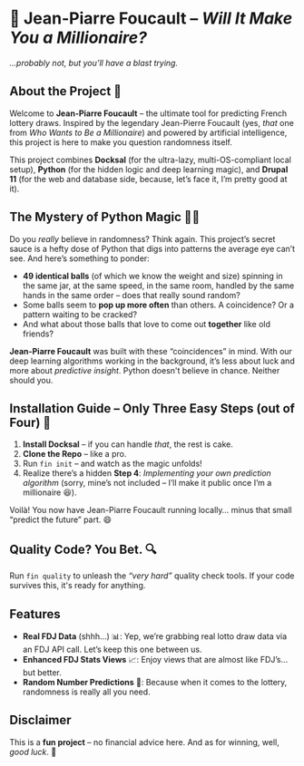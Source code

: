 # 🧙 Jean-Piarre Foucault – *Will It Make You a Millionaire?*
*...probably not, but you’ll have a blast trying.*

## About the Project 🎩
Welcome to **Jean-Piarre Foucault** – the ultimate tool for predicting French lottery draws. Inspired by the legendary Jean-Pierre Foucault (yes, *that* one from *Who Wants to Be a Millionaire*) and powered by artificial intelligence, this project is here to make you question randomness itself.

This project combines **Docksal** (for the ultra-lazy, multi-OS-compliant local setup), **Python** (for the hidden logic and deep learning magic), and **Drupal 11** (for the web and database side, because, let’s face it, I’m pretty good at it).

## The Mystery of Python Magic 🧪✨
Do you *really* believe in randomness? Think again. This project’s secret sauce is a hefty dose of Python that digs into patterns the average eye can’t see. And here’s something to ponder:

- **49 identical balls** (of which we know the weight and size) spinning in the same jar, at the same speed, in the same room, handled by the same hands in the same order – does that really sound random?
- Some balls seem to **pop up more often** than others. A coincidence? Or a pattern waiting to be cracked?
- And what about those balls that love to come out **together** like old friends?

**Jean-Piarre Foucault** was built with these “coincidences” in mind. With our deep learning algorithms working in the background, it’s less about luck and more about *predictive insight*. Python doesn't believe in chance. Neither should you.

## Installation Guide – Only Three Easy Steps (out of Four) 🚀
1. **Install Docksal** – if you can handle *that*, the rest is cake.
2. **Clone the Repo** – like a pro.
3. Run `fin init` – and watch as the magic unfolds!
4. Realize there’s a hidden **Step 4**: *Implementing your own prediction algorithm* (sorry, mine’s not included – I’ll make it public once I’m a millionaire 😆).

Voilà! You now have Jean-Piarre Foucault running locally… minus that small “predict the future” part. 😄

## Quality Code? You Bet. 🔍
Run `fin quality` to unleash the *“very hard”* quality check tools. If your code survives this, it's ready for anything.

## Features
- **Real FDJ Data** (shhh...) 📊: Yep, we’re grabbing real lotto draw data via an FDJ API call. Let’s keep this one between us.
- **Enhanced FDJ Stats Views** 📈: Enjoy views that are almost like FDJ’s… but better.
- **Random Number Predictions** 🎲: Because when it comes to the lottery, randomness is really all you need.

## Disclaimer
This is a **fun project** – no financial advice here. And as for winning, well, *good luck*. 🎰
